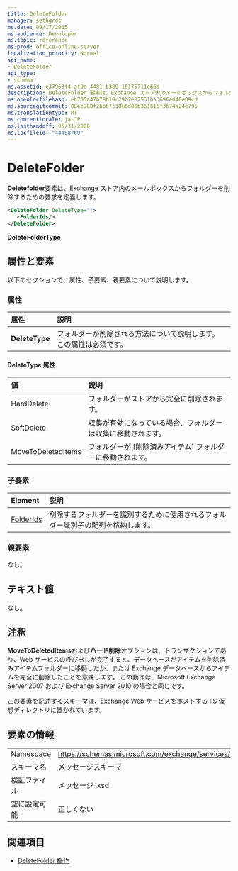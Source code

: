 ```yaml
---
title: DeleteFolder
manager: sethgros
ms.date: 09/17/2015
ms.audience: Developer
ms.topic: reference
ms.prod: office-online-server
localization_priority: Normal
api_name:
- DeleteFolder
api_type:
- schema
ms.assetid: e37963f4-af9e-4481-b389-16175711e66d
description: DeleteFolder 要素は、Exchange ストア内のメールボックスからフォルダーを削除するための要求を定義します。
ms.openlocfilehash: eb705a47b78b19c79b2e87561ba3696ed40e09cd
ms.sourcegitcommit: 88ec988f2bb67c1866d06b361615f3674a24e795
ms.translationtype: MT
ms.contentlocale: ja-JP
ms.lasthandoff: 05/31/2020
ms.locfileid: "44458769"
---
```

# <a name="deletefolder"></a>DeleteFolder

**Deletefolder**要素は、Exchange ストア内のメールボックスからフォルダーを削除するための要求を定義します。 
  
```XML
<DeleteFolder DeleteType="">
   <FolderIds/>
</DeleteFolder>
```

 **DeleteFolderType**
## <a name="attributes-and-elements"></a>属性と要素

以下のセクションで、属性、子要素、親要素について説明します。
  
### <a name="attributes"></a>属性

|**属性**|**説明**|
|:-----|:-----|
|**DeleteType** <br/> |フォルダーが削除される方法について説明します。 この属性は必須です。  <br/> |
   
#### <a name="deletetype-attribute"></a>DeleteType 属性

|**値**|**説明**|
|:-----|:-----|
|HardDelete  <br/> |フォルダーがストアから完全に削除されます。  <br/> |
|SoftDelete  <br/> |収集が有効になっている場合、フォルダーは収集に移動されます。  <br/> |
|MoveToDeletedItems  <br/> |フォルダーが [削除済みアイテム] フォルダーに移動されます。  <br/> |
   
### <a name="child-elements"></a>子要素

|**Element**|**説明**|
|:-----|:-----|
|[FolderIds](folderids.md) <br/> |削除するフォルダーを識別するために使用されるフォルダー識別子の配列を格納します。  <br/> |
   
### <a name="parent-elements"></a>親要素

なし。
  
## <a name="text-value"></a>テキスト値

なし。
  
## <a name="remarks"></a>注釈

**MoveToDeletedItems**および**ハード削除**オプションは、トランザクションであり、Web サービスの呼び出しが完了すると、データベースがアイテムを削除済みアイテムフォルダーに移動したか、または Exchange データベースからアイテムを完全に削除したことを意味します。 この動作は、Microsoft Exchange Server 2007 および Exchange Server 2010 の場合と同じです。 
  
この要素を記述するスキーマは、Exchange Web サービスをホストする IIS 仮想ディレクトリに置かれています。
  
## <a name="element-information"></a>要素の情報

|||
|:-----|:-----|
|Namespace  <br/> |https://schemas.microsoft.com/exchange/services/2006/messages  <br/> |
|スキーマ名  <br/> |メッセージスキーマ  <br/> |
|検証ファイル  <br/> |メッセージ .xsd  <br/> |
|空に設定可能  <br/> |正しくない  <br/> |
   
## <a name="see-also"></a>関連項目

- [DeleteFolder 操作 ](deletefolder-operation.md)

